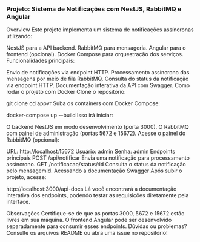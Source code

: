 ### Projeto: Sistema de Notificações com NestJS, RabbitMQ e Angular
Overview
Este projeto implementa um sistema de notificações assíncronas utilizando:

NestJS para a API backend.
RabbitMQ para mensageria.
Angular para o frontend (opcional).
Docker Compose para orquestração dos serviços.
Funcionalidades principais:

Envio de notificações via endpoint HTTP.
Processamento assíncrono das mensagens por meio de fila RabbitMQ.
Consulta do status da notificação via endpoint HTTP.
Documentação interativa da API com Swagger.
Como rodar o projeto com Docker
Clone o repositório:


git clone <url-do-repositorio>cd appvr
Suba os containers com Docker Compose:


docker-compose up --build
Isso irá iniciar:

O backend NestJS em modo desenvolvimento (porta 3000).
O RabbitMQ com painel de administração (portas 5672 e 15672).
Acesse o painel do RabbitMQ (opcional):

URL: http://localhost:15672
Usuário: admin
Senha: admin
Endpoints principais
POST /api/notificar
Envia uma notificação para processamento assíncrono.
GET /notificacao/status/:id
Consulta o status da notificação pelo mensagemId.
Acessando a documentação Swagger
Após subir o projeto, acesse:


http://localhost:3000/api-docs
Lá você encontrará a documentação interativa dos endpoints, podendo testar as requisições diretamente pela interface.

Observações
Certifique-se de que as portas 3000, 5672 e 15672 estão livres em sua máquina.
O frontend Angular pode ser desenvolvido separadamente para consumir esses endpoints.
Dúvidas ou problemas? Consulte os arquivos README ou abra uma issue no repositório!
